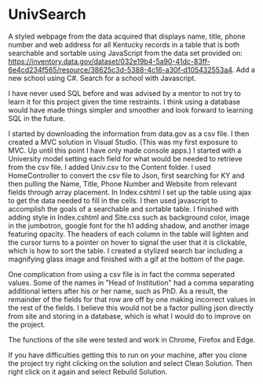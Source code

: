 # UnivSearch
A styled webpage from the data acquired that displays name, title, phone number and web address for all Kentucky records in a table that is both searchable and sortable using JavaScript from the data set provided on: https://inventory.data.gov/dataset/032e19b4-5a90-41dc-83ff-6e4cd234f565/resource/38625c3d-5388-4c16-a30f-d105432553a4. Add a new school using C#. Search for a school with Javascript.

I have never used SQL before and was advised by a mentor to not try to learn it for this project given the time restraints. 
I think using a database would have made things simpler and smoother and look forward to learning SQL in the future.

I started by downloading the information from data.gov as a csv file. 
I then created a MVC solution in Visual Studio. (This was my first exposure to MVC. Up until this point I have only made console apps.)
I started with a University model setting each field for what would be needed to retrieve from the csv file.
I added Univ.csv to the Content folder.
I used HomeController to convert the csv file to Json, first searching for KY and then pulling the Name, Title, Phone Number and Website from relevant fields through array placement.
In Index.cshtml I set up the table using ajax to get the data needed to fill in the cells.
I then used javascript to accomplish the goals of a searchable and sortable table.
I finished with adding style in Index.cshtml and Site.css such as background color, image in the jumbotron,
google font for the h1 adding shadow, and another image featuring opacity.
The headers of each column in the table will lighten and the cursor turns to a pointer on hover to signal the user that it is clickable, which is how to sort the table.
I created a stylized search bar including a magnifying glass image and finished with a gif at the bottom of the page.

One complication from using a csv file is in fact the comma seperated values. Some of the names in "Head of Institution" had a comma separating additional letters after his or her name, such as PhD.
As a result, the remainder of the fields for that row are off by one making incorrect values in the rest of the fields.
I believe this would not be a factor pulling json directly from site and storing in a database, which is what I would do to improve on the project.

The functions of the site were tested and work in Chrome, Firefox and Edge.

If you have difficulties getting this to run on your machine, after you clone the project try right clicking on the solution and select Clean Solution. Then right click on it again and select Rebuild Solution.
